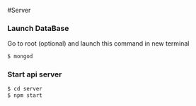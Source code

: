 #Server
### Launch DataBase
Go to root (optional) and launch this command in new terminal
```javascript
$ mongod
```

### Start api server
```javascript
$ cd server
$ npm start
```
